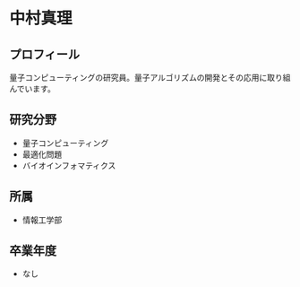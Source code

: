 # 中村真理

## プロフィール

量子コンピューティングの研究員。量子アルゴリズムの開発とその応用に取り組んでいます。

## 研究分野

- 量子コンピューティング
- 最適化問題
- バイオインフォマティクス

## 所属

- 情報工学部

## 卒業年度

- なし
